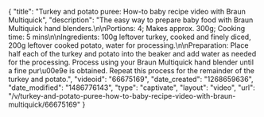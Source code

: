 {
    "title": "Turkey and potato puree: How-to baby recipe video with Braun Multiquick",
    "description": "The easy way to prepare baby food with Braun Multiquick hand blenders.\n\nPortions: 4; Makes approx. 300g; Cooking time: 5 mins\n\nIngredients: 100g leftover turkey, cooked and finely diced, 200g leftover cooked potato, water for processing.\n\nPreparation: Place half each of the turkey and potato into the beaker and add water as needed for the processing. Process using your Braun Multiquick hand blender until a fine pur\u00e9e is obtained. Repeat this process for the remainder of the turkey and potato.",
    "videoid": "66675169",
    "date_created": "1268659636",
    "date_modified": "1486776143",
    "type": "captivate",
    "layout": "video",
    "url": "\/v\/turkey-and-potato-puree-how-to-baby-recipe-video-with-braun-multiquick\/66675169"
}